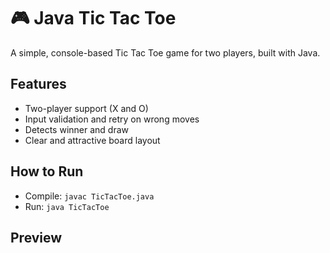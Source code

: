 # 🎮 Java Tic Tac Toe

A simple, console-based Tic Tac Toe game for two players, built with Java.

## Features
- Two-player support (X and O)
- Input validation and retry on wrong moves
- Detects winner and draw
- Clear and attractive board layout

## How to Run
- Compile: `javac TicTacToe.java`
- Run: `java TicTacToe`

## Preview
